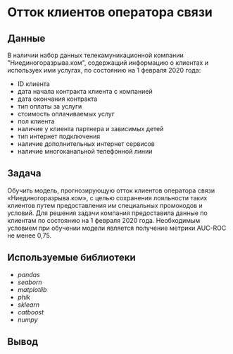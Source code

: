 # Отток клиентов оператора связи


## Данные

В наличии набор  данных телекамуникационной компании "Ниединогоразрыва.ком", содержащий информацию о клиентах и используех ими услугах, по состоянию на 1 февраля 2020 года:
- ID клиента
- дата начала контракта клиента с компанией
- дата окончания контракта
- тип оплаты за услуги 
- стоимость оплачиваемых услуг
- пол клиента
- наличие у клиента партнера и зависимых детей
- тип интернет подключения
- наличие дополнительных интернет сервисов
- наличие многоканальной телефонной линии


## Задача

Oбучить модель, прогнозирующую отток клиентов оператора связи «Ниединогоразрыва.ком», с целью сохранения лояльности таких клиентов путем предоставления им специальных промокодов и условий. Для решения задачи компания предоставила данные по клиентам по состоянию на 1 февраля 2020 года. Необходимым условием при обучении модели является получение метрики AUC-ROC не менее 0,75.

## Используемые библиотеки
- *pandas*
- *seaborn*
- *matplotlib*
- *phik*
- *sklearn*
- *catboost*
- *numpy*

## Вывод

